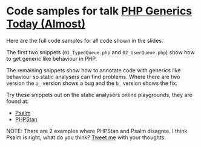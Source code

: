 # Code samples for talk [PHP Generics Today (Almost)](https://www.daveliddament.co.uk/talks/php-generics-today-almost/)

Here are the full code samples for all code shown in the slides.

The first two snippets (`01_TypedQueue.php` and `02_UserQueue.php`) show how to get generic like behaviour in PHP.

The remaining snippets show how to annotate code with generics like behaviour so static analysers can find problems.
Where there are two version the `a_` version shows a bug and the `b_` version shows the fix.

Try these snippets out on the static analysers online playgrounds, they are found at:

- [Psalm](https://psalm.dev)
- [PHPStan](https://phpstan.org/)


NOTE: There are 2 examples where PHPStan and Psalm disagree. I think Psalm is right, what do you think?
[Tweet me](https://twitter.com/daveliddament) with your thoughts.


